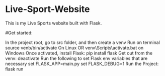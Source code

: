 # Live-Sport-Website

This is my Live Sports website built with Flask.

#Get started:

In the project root, go to src folder, and then create a venv
Run on terminal source venb/bin/activate On Linux OR venv\Scripts\activate.bat on Windows
Once activated, install Flask: pip install flask
Get out from the venv: deactivate
Run the following to set Flask env variables that are necessary
set FLASK_APP=main.py
set FLASK_DEBUG=1
Run the Project: flask run
